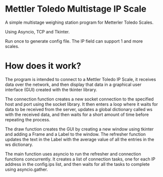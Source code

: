 # Mettler Toledo Multistage IP Scale
A simple multistage weighing station program for Metterler Toledo Scales. 

Using Asyncio, TCP and Tkinter.

Run once to generate config file. The IP field can support 1 and more scales.

# How does it work?

The program is intended to connect to a Mettler Toledo IP Scale, it receives data over the network, and then display that data in a graphical user interface (GUI) created with the tkinter library.

The connection function creates a new socket connection to the specified host and port using the socket library. It then enters a loop where it waits for data to be received from the server, updates a global dictionary called ws with the received data, and then waits for a short amount of time before repeating the process.

The draw function creates the GUI by creating a new window using tkinter and adding a Frame and a Label to the window. The refresher function updates the text in the Label with the average value of all the entries in the ws dictionary.

The main function uses asyncio to run the refresher and connection functions concurrently. It creates a list of connection tasks, one for each IP address in the config.ips list, and then waits for all the tasks to complete using asyncio.gather.
